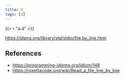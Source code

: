 ```yaml
---
title: D
tags: [d]
---
```


{{< r "a.d" >}}

<https://dlang.org/library/std/stdio/file.by_line.html>

## References

- <https://programming-idioms.org/idiom/148>
- <https://rosettacode.org/wiki/Read_a_file_line_by_line>
